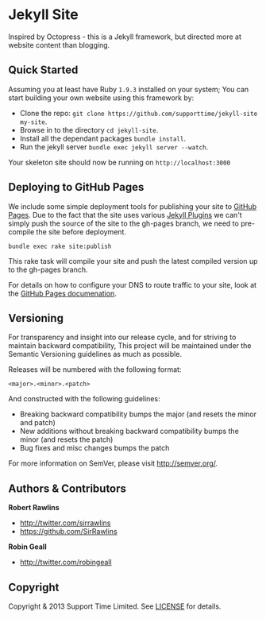 # Jekyll Site

Inspired by Octopress - this is a Jekyll framework, but directed more at website content than blogging.

## Quick Started

Assuming you at least have Ruby `1.9.3` installed on your system; You can start building your own website using this framework by:

* Clone the repo: `git clone https://github.com/supporttime/jekyll-site my-site`.
* Browse in to the directory `cd jekyll-site`.
* Install all the dependant packages `bundle install`.
* Run the jekyll server `bundle exec jekyll server --watch`.

Your skeleton site should now be running on `http://localhost:3000`

## Deploying to GitHub Pages

We include some simple deployment tools for publishing your site to [GitHub Pages](http://pages.github.com/). Due to the fact that the site uses various [Jekyll Plugins](http://jekyllrb.com/docs/plugins/) we can't simply push the source of the site to the gh-pages branch, we need to pre-compile the site before deployment.

`bundle exec rake site:publish`

This rake task will compile your site and push the latest compiled version up to the gh-pages branch.

For details on how to configure your DNS to route traffic to your site, look at the [GitHub Pages documenation](https://help.github.com/articles/setting-up-a-custom-domain-with-pages#setting-up-dns).

## Versioning

For transparency and insight into our release cycle, and for striving to maintain backward compatibility, This project will be maintained under the Semantic Versioning guidelines as much as possible.

Releases will be numbered with the following format:

`<major>.<minor>.<patch>`

And constructed with the following guidelines:

* Breaking backward compatibility bumps the major (and resets the minor and patch)
* New additions without breaking backward compatibility bumps the minor (and resets the patch)
* Bug fixes and misc changes bumps the patch

For more information on SemVer, please visit <http://semver.org/>.

## Authors & Contributors

**Robert Rawlins**

+ <http://twitter.com/sirrawlins>
+ <https://github.com/SirRawlins>

**Robin Geall**

+ <http://twitter.com/robingeall>

## Copyright

Copyright & 2013 Support Time Limited. See [LICENSE](LICENSE) for details.